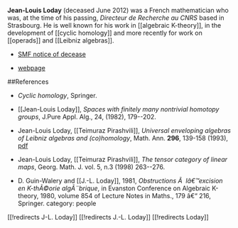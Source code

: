 __Jean-Louis Loday__ (deceased June 2012) was a French mathematician who was, at the time of his passing, _Directeur de Recherche au CNRS_ based in Strasbourg. He is well known for his work in [[algebraic K-theory]], in the development of [[cyclic homology]] and more recently for work on [[operads]] and [[Leibniz algebras]].

* [SMF notice of decease](http://smf.emath.fr/content/d%C3%A9c%C3%A8s-de-jean-louis-loday)

* [webpage](http://www-irma.u-strasbg.fr/~loday)


##References

* _Cyclic homology_, Springer.

* [[Jean-Louis Loday]], _Spaces with finitely many nontrivial homotopy groups_, J.Pure Appl. Alg., 24, (1982), 179--202.
 
* Jean-Louis Loday, [[Teimuraz Pirashvili]], _Universal enveloping algebras of Leibniz algebras and (co)homology_, Math. Ann. __296__, 139-158 (1993), [pdf](http://www-irma.u-strasbg.fr/~loday/PAPERS/LodayPira1993%28Leibniz%29.pdf)

* Jean-Louis Loday, [[Teimuraz Pirashvili]], _The tensor category of linear maps_, Georg. Math. J. vol. 5, n.3 (1998) 263--276.

* D. Guin-Walery and [[J.-L. Loday]], 1981, _Obstructions Ã  lâ€™excision en K-thÃ©orie algÃ¨brique_, in Evanston Conference on Algebraic K-theory, 1980, volume 854 of Lecture Notes in Maths., 179 â€“ 216, Springer.
category: people

[[!redirects J-L. Loday]]
[[!redirects J.-L. Loday]]
[[!redirects Loday]]